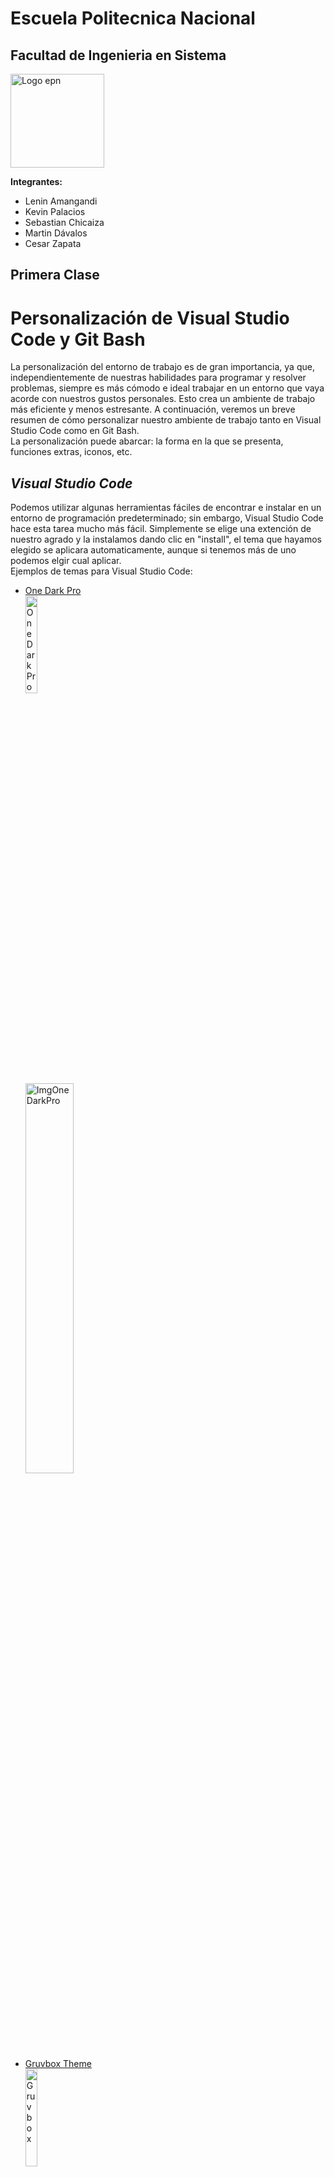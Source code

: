 # Escuela Politecnica Nacional

## Facultad de Ingenieria en Sistema

<!-- ![Logo Politecnica]( https://www.epn.edu.ec/wp-content/uploads/2022/08/logo-epn-vertical.png ) -->

<img src="recursosImgs/Logo epn 2.png" alt="Logo epn" width="150px" height="150px">

**Integrantes:**

* Lenin Amangandi
* Kevin Palacios
* Sebastian Chicaiza
* Martin Dávalos
* Cesar Zapata

## Primera Clase
# __Personalización de Visual Studio Code y Git Bash__
La personalización del entorno de trabajo es de gran importancia, ya que, independientemente de nuestras habilidades para programar y resolver problemas, siempre es más cómodo e ideal trabajar en un entorno que vaya acorde con nuestros gustos personales. Esto crea un ambiente de trabajo más eficiente y menos estresante. A continuación, veremos un breve resumen de cómo personalizar nuestro ambiente de trabajo tanto en Visual Studio Code como en Git Bash. <br> La personalización puede abarcar: la forma en la que se presenta, funciones extras, iconos, etc.  
## ___Visual Studio Code___
Podemos utilizar algunas herramientas fáciles de encontrar e instalar en un entorno de programación predeterminado; sin embargo, Visual Studio Code hace esta tarea mucho más fácil. Simplemente se elige una extención de nuestro agrado y la instalamos dando clic en "install", el tema que hayamos elegido se aplicara automaticamente, aunque si tenemos más de uno podemos elgir cual aplicar.<br> Ejemplos de temas para Visual Studio Code:
- [One Dark Pro](https://marketplace.visualstudio.com/items?itemName=zhuangtongfa.Material-theme)<br><img src="https://windows.atsit.in/es/wp-content/uploads/sites/10/2023/03/los-mejores-temas-de-codigo-de-visual-studio-1.png" width="20%" alt="OneDarkPro" style="margin-right: 200px;"/><img src="https://res.cloudinary.com/dyjrfa6c2/image/upload/v1634884714/Screenshot_2021-10-22_123331_ws20xr.png" width="40%" alt="ImgOneDarkPro"/><br>
- [Gruvbox Theme](https://marketplace.visualstudio.com/items?itemName=jdinhlife.gruvbox)<br><img src="https://alexanderbast.gallerycdn.vsassets.io/extensions/alexanderbast/vscode-snazzy/2.9.0/1518981597488/Microsoft.VisualStudio.Services.Icons.Default" width="20%" alt="Gruvbox" style="margin-right: 200px;"/><img src="https://camo.githubusercontent.com/003f1d1e16aefc62ecb200b5e4eb08a214641618380541dd6290cfc601cb3b7e/687474703a2f2f692e696d6775722e636f6d2f476b496c38466e2e706e67" width="40%" alt="ImgGruvbox"/><br>
- [Palenight Theme](https://marketplace.visualstudio.com/items?itemName=whizkydee.material-palenight-theme)<br><img src="https://windows.atsit.in/es/wp-content/uploads/sites/10/2023/03/los-mejores-temas-de-codigo-de-visual-studio-4.png" width="20%" alt="Palenight" style="margin-right: 200px;"/><img src="https://preview.redd.it/a-colorscheme-based-on-material-palenight-v0-ti18g9z27eda1.png?width=1080&crop=smart&auto=webp&s=f7ef30056fc232449e124864ee0e2fa4707b9959" width="40%" alt="ImgGruvbox"/><br>
De igual forma existen extenciones que modifican iconos y extenciones que nos brindan una utiliad extra a la hora de programar. Por ejemplo:
- [Material Icon Theme](https://marketplace.visualstudio.com/items?itemName=PKief.material-icon-theme)<br><img src="https://raw.githubusercontent.com/PKief/vscode-material-icon-theme/main/logo.png" width="20%" alt="MaterialIconTheme" style="margin-right: 200px;"/><img src="https://res.cloudinary.com/dukp6c7f7/image/upload/f_auto,fl_lossy,q_auto/s3-ghost//2023/09/material-icon.jpg" width= 40% alt="ImgMaterialIconTheme"><br>
- [vscode-pdf](https://marketplace.visualstudio.com/items?itemName=tomoki1207.pdf)<br><img src="https://tomoki1207.gallerycdn.vsassets.io/extensions/tomoki1207/pdf/1.2.2/1671761410752/Microsoft.VisualStudio.Services.Icons.Default" width="20%" alt="vscoe-pdf" style="margin-right: 200px;"><img src="https://user-images.githubusercontent.com/12548652/55349779-d377ba00-54ba-11e9-8903-3ffe8a62ab03.png" width="40%" alt="Imgvscode-pdf"><br>
- [GitLens](https://marketplace.visualstudio.com/items?itemName=eamodio.gitlens)<br><img src="https://cdn.hashnode.com/res/hashnode/image/upload/v1675947725161/5f61e303-c49a-4dce-acea-8ef9d0676f7c.png" width="20%" alt="GitLens" style="margin-right: 200px;"><img src="https://raw.githubusercontent.com/gitkraken/vscode-gitlens/main/images/docs/commit-graph-illustrated.png" width="40%" alt="ImgGitLens"><br>
Existen extenciones para un leguaje de programacion en especifico que son elementales para una mejor comprension del codigo que se esta escribiendo. Estas extenciones nos ofrecen herramientas muy importantes y utiles como:<br>
- Syntax highlighting y snippets.
- IntelliSense para completar código y sugerencias de errores en tiempo real.
- Depuración de código directamente desde Visual Studio Code.
- Administración de entornos virtuales y paquetes.
- Integración con herramientas externas.<br>
Ejemplos de extenciones de los lenguajes mas populares actualmente:
- [Python](https://marketplace.visualstudio.com/items?itemName=ms-python.python)<br><img src="https://upload.wikimedia.org/wikipedia/commons/thumb/c/c3/Python-logo-notext.svg/1200px-Python-logo-notext.svg.png" width="20%" alt="Python" style="margin-right: 200px;"><img src="https://us-east-2-prod-datasource-bucket.s3.us-east-2.amazonaws.com/uploads/302d3364e0134f43e909c34b77ef948b.png" width="40%" alt="ImgPython"><br>
- [Java](https://marketplace.visualstudio.com/items?itemName=vscjava.vscode-java-pack)<br><img src="https://upload.wikimedia.org/wikipedia/en/thumb/3/30/Java_programming_language_logo.svg/1200px-Java_programming_language_logo.svg.png" width="20%" alt="Java" style="margin-right: 200px;"><img src="https://encrypted-tbn0.gstatic.com/images?q=tbn:ANd9GcRIhu6I5svg1z8ptDi5bR7WQhBdI3HwRxnGyMIkoDUh&s" width="40%" alt="ImgJava"><br>
- [C++](https://marketplace.visualstudio.com/items?itemName=ms-vscode.cpptools)<br><img src="https://upload.wikimedia.org/wikipedia/commons/thumb/1/18/ISO_C%2B%2B_Logo.svg/800px-ISO_C%2B%2B_Logo.svg.png" width="20%" alt="c++" style="margin-right: 200px;"><img src="https://miro.medium.com/v2/resize:fit:1306/1*CWIoNYDHO1RXemblApyH4A.png" width="40%" alt="Imgc++"><br>
## ___Git Bash___
La personalizacion de la terminal de GitBash es un poco mas compleja que en Visual Studio Code, una forma de hacerlo es utilizando la página [__"oh my posh"__](https://ohmyposh.dev/) en la que podremos elegir el tipo de fuente y algunos temas especificamente para GitBash.<br>
Es recomendable que la terminar tambien se perzonalice ya que por defecto suele venir con un tipo de letra no tan agradable para alguno usuarios y el personalizarla puede ayudarnos a generar una mayor familiaridad con la terminal, en especial en personas sin experiencia.
<div style="text-align: center;">
    <img src="https://www.hanselman.com/blog/content/binary/Windows-Live-Writer/Creating-the-Ultimate-PowerShell-prompt_11CD9/image_9f793bcd-61f2-424b-845b-46b63b2f37eb.png" width="50%">
</div>
<br>
Ya que los pasos son largos, para resumirlo podemos seguir los pasos de este video tutorial:
<div style="text-align: center;">
  <a href="https://www.youtube.com/watch?v=Bkaox81ppds">
    <img src="https://i.ytimg.com/vi/Bkaox81ppds/maxresdefault.jpg" alt="GitBash" width="50%">
  </a>
</div>
Una opcion muy uitl para el uso de la terminal, es acceder a ella desde el Visual Studio Code, solo debemos cambiarla por defecto. Normalmente suele venir por defecto la terminal de "PowerShell" podemos cambiar esto en las mismas opciones de la terminal y seleccionando el tipo de terminal que deseamos que se mantenga como predefinida de ahora en adelante.
<div style="text-align: center;">
    <img src="https://rohancragg.co.uk/misc/media/git-bash-vscode.png" width="50%">
</div><br>


## Segunda Clase

## Taller MA01: Reporte de Actividad
## Desarrollo de Habilidades para un buen trabajo en Equipo
### Fecha: 2024-04-30

En esta clase, realizamos una dinámica para ver nuestra capacidad de colaboración y creatividad. 

### Materiales Utilizados:
- Tallarines
- Malvaviscos
- Cinta adhesiva
- Cinta métrica

### Descripción de la Actividad:
La tarea consistió en trabajar en equipo con un conjunto limitado de materiales: tallarines y malvaviscos. El objetivo era construir una torre utilizando la menor cantidad de recursos posible en 15 minutos. Además cada compañero solo podría utilizar una mano durante la construcción.

### Experiencia de Grupo:
Decidimos implementar una estrategia, formar una pirámide, utilizando un pentágono como base. Esta decisión surgió del lider. Una táctica efectiva fue asignar roles específicos: algunos se encargaban de sostener los malvaviscos mientras otros insertaban los tallarines. Esta distribución de tareas nos permitió optimizar nuestro tiempo y recursos de manera eficiente.

### Rol del Líder:
Nuestro líder demostró una habilidad para delegar responsabilidades y confiar en las capacidades individuales de cada miembro. Proporcionó instrucciones claras y luego permitió que el equipo trabajara en conjunto para alcanzar el objetivo. Su enfoque facilitó un ambiente de colaboración y autonomía.

### Dinámica de Grupo:
El grupo demostró capacidad para seguir instrucciones y adaptarse a los desafíos que surgieron durante la actividad. La comunicación fluida y la disposición para colaborar fueron fundamentales para superar cualquier obstáculo que encontramos en el camino hacia la construcción de nuestra torre.

### Reflexión:
Esta experiencia nos brindó una valiosa lección sobre la importancia del trabajo en equipo y la confianza mutua. Aprendimos que la creatividad nace cuando se fomenta un ambiente de colaboración y apertura a nuevas ideas. Además, reconocimos la importancia de la planificación y la asignación efectiva de roles para objetivos comunes.

![Foto de la pirámide](https://i.ibb.co/c1vD8gB/Imagen-de-Whats-App-2024-05-03-a-las-20-03-33-dc8bf794.jpg)







## Tercera Clase

### ¿Qué es Git ?

Git es un control de versiones de archivos los cuales pueden ser guardados de forma local en la computadora o de forma remota al subirlo a la nube de GitHub, así puede facilitar el desarrollo en quipo de proyectos estudiantiles y profesionales.

Git Hub es una plataforma perteneciente a Microsoft en la cual los desarrolladores pueden crear repositorios que pueden ser publicos o privados en que permiter realizar un seguimiento al historial de cambios en un archivo y ser de ayuda al momento de querer clonarlos en nuestra computadora o modificarlos desde su pagina web.

<img src="https://upload.wikimedia.org/wikipedia/commons/c/c2/GitHub_Invertocat_Logo.svg" width="150px" height="120px">

Git Bash es una terminal se puede instalar en cualquier sistema operativo y en su mayoría de veces ser sincronizada por defecto con el editor de código VSCode pero es necesario crearse una cuenta en la página oficial de [GitHub](https://github.com/ "Página oficial de GitHub"), desde esta terminar se puede utilizar diferentes tipos camandos para poder crear,inicializar,clonar etc.

<img src="https://cdn.worldvectorlogo.com/logos/git-bash.svg" width="150px" height="120px">

## ¿Como funciona el Git?

Git es de utilidad debido a tener la funcionalidad de las ramas de un proyecto, es decir se puede tener en paralelo una copia exacta del proyecto en el que estemos trabajando y los miembros del equipo pueden utilizar estas ramas para insertar o modificar información sin tener preocupación de arruinar el proyecto principal. De igual forma se debe tener en cuenta si estos cambios son incompatibles al momento de querer fusionar la rama y el proyecto princial.

>Palabras claves

**Respositorio:** Un repositorio es la carpeta principal en la cual se puede a crear mas carpetas o archivos de proyecto (html,java,md,etc) a los cuales se les hara un seguimiento al momento de querer modificarlo.

**Commit:** Se los puede entender como bitacoras o registro de los cambios que se han echo a lo largo de las modificaiones del proyecto.

___

Existen 3 etapa en las cuales nuestros archivos pueden estar:

1. *Directorio de trabajo:* Es la carpeta en donde se trabaja con el archivo del proyecto y también se tiene la carpeta escondida .git

2. *Área de preparación:* En esta etapa se prepara los cambios que se quieran incluir en el repositorio, en el git bash se utiliza el comando git add nombreDelArchivo

3. *Repositorio Git:* En esta última etapa se realiza los commits al proyecto y automáticamente se realiza una copia del proyecto con sus modificaciones y el número de commits nos indicara el historial por el que ha pasado el proyecto.

![areas de trabajo](https://luisiblogdeinformatica.com/wp-content/uploads/2019/08/git-diagrama-repositorios-tutorial-1024x576.png)
<!-- <img src="https://miro.medium.com/v2/resize:fit:1372/1*MiUAuocQcPc8sSxwu43HAQ.png" width="350px" height="250px"> -->
